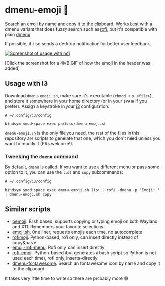 # dmenu-emoji 💃

Search an emoji by name and copy it to the clipboard. Works best with a dmenu variant that does fuzzy search such as [rofi](https://github.com/DaveDavenport/rofi), but it's compatible with plain [dmenu](https://tools.suckless.org/dmenu/).

If possible, it also sends a desktop notification for better user feedback.

[![Screenshot of usage with rofi](https://i.imgur.com/rJ64CI3.png)](https://i.imgur.com/E6kJHGL.gifv)

[Click the screenshot for a 4MB GIF of how the emoji in the header was added]

## Usage with i3

Download `dmenu-emoji.sh`, make sure it's executable (`chmod + x <file>`), and store it somewhere in your home directory (or in your `$PATH` if you prefer). Assign a keystroke in your [i3](https://i3wm.org/) configuration:

```
# ~/.config/i3/config

bindsym $mod+space exec path/to/dmenu-emoji.sh
```

`dmenu-emoji.sh` is the only file you need, the rest of the files in this repository are scripts to generate that one, which you don't need unless you want to modify it (PRs welcome!).

### Tweeking the `dmenu` command

By default, `dmenu` is called. If you want to use a different menu or pass some option to it, you can use the `list` and `copy` subcommands:

```
# ~/.config/i3/config

bindsym $mod+space exec dmenu-emoji.sh list | rofi -dmenu -p 'Emoji: ' | dmenu-emoji.sh copy
```

## Similar scripts

* [bemoji](https://github.com/marty-oehme/bemoji). Bash based, supports copying or typing emoji on both Wayland and X11. Remembers your favorite selections.
* [emoji.sh](https://gist.github.com/markmandel/546fc099590f1c08fa936795ac9da143). One liner, requests emojis each time, no autocomplete
* [rofimoji](https://github.com/fdw/rofimoji). Python-based, rofi only, can insert directly instead of copy&paste
* [emoji-rofi-menu](https://github.com/rob-a-bolton/emoji-rofi-menu). Rofi only, can insert directly
* [rofi-emoji](https://github.com/hatzel/rofi-emoji/). Python-based (but generates a bash script so Python is not used each time), rofi only, inserts-directly
* [dmenu-fontawesome](https://github.com/4khi1/dmenu-fontawesome). Search an fontawesome icon by name and copy it to the clipboard.

It takes very little time to write so there are probably more 😅
